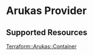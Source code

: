 # Arukas Provider

## Supported Resources

[Terraform::Arukas::Container](docs/providers/arukas/Container.md)